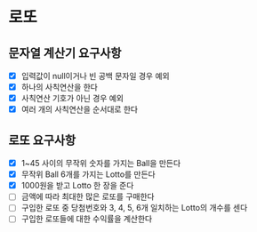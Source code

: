 # 로또

## 문자열 계산기 요구사항

- [X] 입력값이 null이거나 빈 공백 문자일 경우 예외
- [X] 하나의 사칙연산을 한다
- [X] 사칙연산 기호가 아닌 경우 예외
- [X] 여러 개의 사칙연산을 순서대로 한다

## 로또 요구사항

- [X] 1~45 사이의 무작위 숫자를 가지는 Ball을 만든다
- [X] 무작위 Ball 6개를 가지는 Lotto를 만든다
- [X] 1000원을 받고 Lotto 한 장을 준다
- [ ] 금액에 따라 최대한 많은 로또를 구매한다
- [ ] 구입한 로또 중 당첨번호와 3, 4, 5, 6개 일치하는 Lotto의 개수를 센다
- [ ] 구입한 로또들에 대한 수익률을 계산한다
